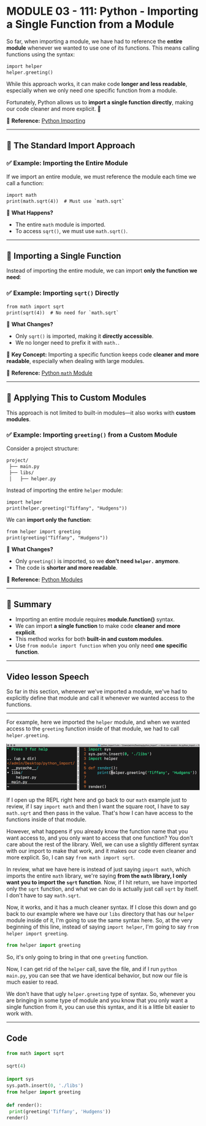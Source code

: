 # MODULE 03 - 111: Python - Importing a Single Function from a Module



So far, when importing a module, we have had to reference the **entire module** whenever we wanted to use one of its functions. This means calling functions using the syntax:

```
import helper
helper.greeting()
```

While this approach works, it can make code **longer and less readable**, especially when we only need one specific function from a module.

Fortunately, Python allows us to **import a single function directly**, making our code cleaner and more explicit. 🚀

🔗 **Reference:** [Python Importing](https://docs.python.org/3/reference/import.html)

---

## 🔹 The Standard Import Approach

### ✅ Example: Importing the Entire Module

If we import an entire module, we must reference the module each time we call a function:

```
import math
print(math.sqrt(4))  # Must use `math.sqrt`
```

📌 **What Happens?**

- The entire `math` module is imported.
- To access `sqrt()`, we must use `math.sqrt()`.

---

## 🔹 Importing a Single Function

Instead of importing the entire module, we can import **only the function we need**:

### ✅ Example: Importing `sqrt()` Directly

```
from math import sqrt
print(sqrt(4))  # No need for `math.sqrt`
```

📌 **What Changes?**

- Only `sqrt()` is imported, making it **directly accessible**.
- We no longer need to prefix it with `math.`.

🔹 **Key Concept:** Importing a specific function keeps code **cleaner and more readable**, especially when dealing with large modules.

🔗 **Reference:** [Python `math` Module](https://docs.python.org/3/library/math.html)

---

## 🔹 Applying This to Custom Modules

This approach is not limited to built-in modules—it also works with **custom modules**.

### ✅ Example: Importing `greeting()` from a Custom Module

Consider a project structure:

```
project/
 ├── main.py
 ├── libs/
 │   ├── helper.py
```

Instead of importing the entire `helper` module:

```
import helper
print(helper.greeting("Tiffany", "Hudgens"))
```

We can **import only the function**:

```
from helper import greeting
print(greeting("Tiffany", "Hudgens"))
```

📌 **What Changes?**

- Only `greeting()` is imported, so we **don’t need `helper.` anymore**.
- The code is **shorter and more readable**.

🔗 **Reference:** [Python Modules](https://docs.python.org/3/tutorial/modules.html)

---

## 📌 Summary

- Importing an entire module requires **module.function()** syntax.
- We can import **a single function** to make code **cleaner and more explicit**.
- This method works for both **built-in and custom modules**.
- Use `from module import function` when you only need **one specific function**.



****

## Video lesson Speech

So far in this section, whenever we've imported a module, we've had to explicitly define that module and call it whenever we wanted access to the functions.

****

For example, here we imported the `helper` module, and when we wanted access to the `greeting` function inside of that module, we had to call `helper.greeting`.

![large](./03-111_IMG1.png)

If I open up the REPL right here and go back to our `math` example just to review, if I say `import math` and then I want the square root, I have to say `math.sqrt` and then pass in the value. That's how I can have access to the functions inside of that module.

However, what happens if you already know the function name that you want access to, and you only want to access that one function? You don't care about the rest of the library. Well, we can use a slightly different syntax with our import to make that work, and it makes our code even cleaner and more explicit. So, I can say `from math import sqrt`.

In review, what we have here is instead of just saying `import math`, which imports the entire `math` library, we're saying **from the `math` library, I only want you to import the `sqrt` function**. Now, if I hit return, we have imported only the `sqrt` function, and what we can do is actually just call `sqrt` by itself. I don't have to say `math.sqrt`.

Now, it works, and it has a much cleaner syntax. If I close this down and go back to our example where we have our `libs` directory that has our `helper` module inside of it, I'm going to use the same syntax here. So, at the very beginning of this line, instead of saying `import helper`, I'm going to say `from helper import greeting`.

```python
from helper import greeting
```

So, it's only going to bring in that one `greeting` function.

Now, I can get rid of the `helper` call, save the file, and if I run `python main.py`, you can see that we have identical behavior, but now our file is much easier to read.

We don't have that ugly `helper.greeting` type of syntax. So, whenever you are bringing in some type of module 
and you know that you only want a single function from it, you can use 
this syntax, and it is a little bit easier to work with.

****

## Code

```python
from math import sqrt

sqrt(4)

import sys
sys.path.insert(0, './libs')
from helper import greeting

def render():
 print(greeting('Tiffany', 'Hudgens'))
render()
```
